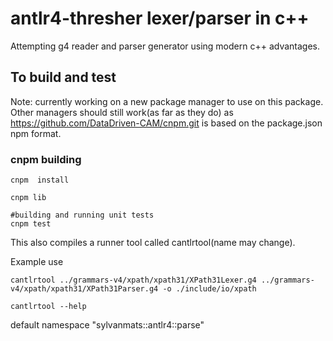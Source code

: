 # antlr4-thresher lexer/parser in c++ 

Attempting g4 reader and parser generator using modern c++ advantages.

## To build and test

Note: currently working on a new package manager to use on this package.  Other managers should still 
work(as far as they do) as https://github.com/DataDriven-CAM/cnpm.git is based on the package.json npm format.

### cnpm building

```
cnpm  install

cnpm lib

#building and running unit tests
cnpm test

```
This also compiles a runner tool called cantlrtool(name may change).

Example use
```
cantlrtool ../grammars-v4/xpath/xpath31/XPath31Lexer.g4 ../grammars-v4/xpath/xpath31/XPath31Parser.g4 -o ./include/io/xpath

cantlrtool --help

```
default namespace "sylvanmats::antlr4::parse"
